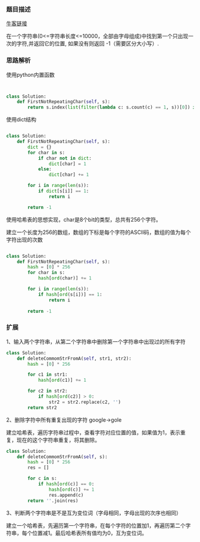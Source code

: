 ### 题目描述

[牛客链接](https://www.nowcoder.com/practice/1c82e8cf713b4bbeb2a5b31cf5b0417c?tpId=13&tqId=11187&tPage=2&rp=2&ru=/ta/coding-interviews&qru=/ta/coding-interviews/question-ranking)

在一个字符串(0<=字符串长度<=10000，全部由字母组成)中找到第一个只出现一次的字符,并返回它的位置, 如果没有则返回 -1（需要区分大小写）.

### 思路解析

使用python内置函数
```python


class Solution:
    def FirstNotRepeatingChar(self, s):
        return s.index(list(filter(lambda c: s.count(c) == 1, s))[0]) if s else -1


```
使用dict结构
```python

class Solution:
    def FirstNotRepeatingChar(self, s):
        dict = {}
        for char in s:
            if char not in dict:
                dict[char] = 1
            else:
                dict[char] += 1

        for i in range(len(s)):
            if dict[s[i]] == 1:
                return i

        return -1

````

使用哈希表的思想实现，char是8个bit的类型，总共有256个字符。

建立一个长度为256的数组，数组的下标是每个字符的ASCII码，数组的值为每个字符出现的次数

```python

class Solution:
    def FirstNotRepeatingChar(self, s):
        hash = [0] * 256
        for char in s:
            hash[ord(char)] += 1

        for i in range(len(s)):
            if hash[ord(s[i])] == 1:
                return i
            
        return -1

```



### 扩展

1、输入两个字符串，从第二个字符串中删除第一个字符串中出现过的所有字符
```python
class Solution:
    def deleteCommomStrFromA(self, str1, str2):
        hash = [0] * 256

        for c1 in str1:
            hash[ord(c1)] += 1

        for c2 in str2:
            if hash[ord(c2)] > 0:
                str2 = str2.replace(c2, '')
        return str2
```
2、删除字符中所有重复出现的字符   google->gole

建立哈希表，遍历字符串过程中，查看字符对应位置的值，如果值为1，表示重复，现在的这个字符串重复，将其删除。
```python
class Solution:
    def deleteCommomStrFromA(self, s):
        hash = [0] * 256
        res = []

        for c in s:
            if hash[ord(c)] == 0:
                hash[ord(c)] += 1
                res.append(c)
        return ''.join(res)

```

3、判断两个字符串是不是互为变位词（字母相同，字母出现的次序也相同）

建立一个哈希表，先遍历第一个字符串，在每个字符的位置加1，再遍历第二个字符串，每个位置减1。最后哈希表所有值均为0，互为变位词。
